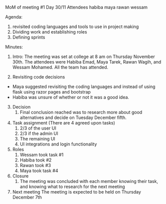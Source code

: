 MoM of meeting #1
Day 30/11
Attendees habiba maya rawan wessam


Agenda: 
1. revisited coding languages and tools to use in project making
2. Dividing work and establishing roles 
3. Defining sprints


Minutes:
1. Intro:
The meeting was set at college at 8 am on Thursday November 30th. The attendees were Habiba Emad, Maya Tarek, Rawan Wagih, and Wessam Mohamed. All the team has attended.


2. Revisiting code decisions
* Maya suggested revisiting the coding languages and instead of using flask using razor pages and bootstrap
* Habiba was unsure of whether or not it was a good idea.
3. Decision
    1. Final conclusion reached was to research more about good alternatives and decide on Tuesday December fifth.
4. Task assignment (There are 4 agreed upon tasks)
    1. 2/3 of the user UI
    2. 2/3 if the admin UI
    3. The remaining UI
    4. UI integrations and login functionality
5. Roles
    1. Wessam took task #1
    2. Habiba took #2
    3. Rawan took #3
    4.  Maya took task #4
6. Closure
    1. The meeting was concluded with each member knowing their task, and knowing what to research for the next meeting
7. Next meeting
    The meeting is expected to be held on Thursday December 7th
